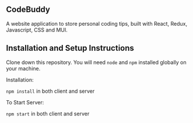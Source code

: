 ## CodeBuddy

A website application to store personal coding tips, built with React, Redux, Javascript, CSS and MUI.

## Installation and Setup Instructions 

Clone down this repository. You will need `node` and `npm` installed globally on your machine.  

Installation:

`npm install` in both client and server  

To Start Server:

`npm start`  in both client and server
